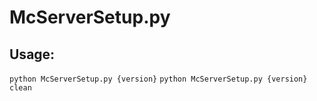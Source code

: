 # McServerSetup.py

## Usage:
`python McServerSetup.py {version}`
`python McServerSetup.py {version} clean` 